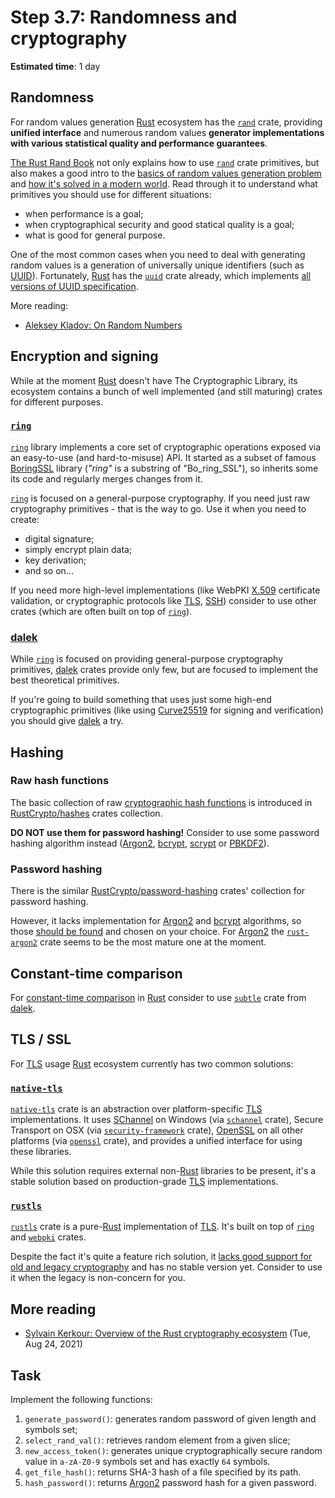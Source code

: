 Step 3.7: Randomness and cryptography
=====================================

__Estimated time__: 1 day




## Randomness

For random values generation [Rust] ecosystem has the [`rand`] crate, providing __unified interface__ and numerous random values __generator implementations with various statistical quality and performance guarantees__.

[The Rust Rand Book] not only explains how to use [`rand`] crate primitives, but also makes a good intro to the [basics of random values generation problem][1] and [how it's solved in a modern world][2]. Read through it to understand what primitives you should use for different situations:
- when performance is a goal;
- when cryptographical security and good statical quality is a goal;
- what is good for general purpose.

One of the most common cases when you need to deal with generating random values is a generation of universally unique identifiers (such as [UUID]). Fortunately, [Rust] has the [`uuid`] crate already, which implements [all versions of UUID specification][3].

More reading:
- [Aleksey Kladov: On Random Numbers][16]




## Encryption and signing

While at the moment [Rust] doesn't have The Cryptographic Library, its ecosystem contains a bunch of well implemented (and still maturing) crates for different purposes.


### [`ring`]

[`ring`] library implements a core set of cryptographic operations exposed via an easy-to-use (and hard-to-misuse) API. It started as a subset of famous [BoringSSL] library (_"ring"_ is a substring of "Bo_ring_SSL"), so inherits some its code and regularly merges changes from it.

[`ring`] is focused on a general-purpose cryptography. If you need just raw cryptography primitives - that is the way to go. Use it when you need to create:
- digital signature;
- simply encrypt plain data;
- key derivation;
- and so on...

If you need more high-level implementations (like WebPKI [X.509] certificate validation, or cryptographic protocols like [TLS], [SSH]) consider to use other crates (which are often built on top of [`ring`]).


### [dalek]

While [`ring`] is focused on providing general-purpose cryptography primitives, [dalek] crates provide only few, but are focused to implement the best theoretical primitives.

If you're going to build something that uses just some high-end cryptographic primitives (like using [Curve25519] for signing and verification) you should give [dalek] a try.




## Hashing


### Raw hash functions

The basic collection of raw [cryptographic hash functions][11] is introduced in [RustCrypto/hashes] crates collection.

__DO NOT use them for password hashing!__ Consider to use some password hashing algorithm instead ([Argon2], [bcrypt], [scrypt] or [PBKDF2]).


### Password hashing

There is the similar [RustCrypto/password-hashing] crates' collection for password hashing.

However, it lacks implementation for [Argon2] and [bcrypt] algorithms, so those [should be found][12] and chosen on your choice. For [Argon2] the [`rust-argon2`] crate seems to be the most mature one at the moment.




## Constant-time comparison

For [constant-time comparison][13] in [Rust] consider to use [`subtle`] crate from [dalek].




## TLS / SSL

For [TLS] usage [Rust] ecosystem currently has two common solutions:


### [`native-tls`]

[`native-tls`] crate is an abstraction over platform-specific [TLS] implementations. It uses [SChannel] on Windows (via [`schannel`] crate), Secure Transport on OSX (via [`security-framework`] crate), [OpenSSL] on all other platforms (via [`openssl`] crate), and provides a unified interface for using these libraries.

While this solution requires external non-[Rust] libraries to be present, it's a stable solution based on production-grade [TLS] implementations.


### [`rustls`]

[`rustls`] crate is a pure-[Rust] implementation of [TLS]. It's built on top of [`ring`] and [`webpki`] crates.

Despite the fact it's quite a feature rich solution, it [lacks good support for old and legacy cryptography][14] and has no stable version yet. Consider to use it when the legacy is non-concern for you.




## More reading

- [Sylvain Kerkour: Overview of the Rust cryptography ecosystem][15] (Tue, Aug 24, 2021)




## Task

Implement the following functions:
1. `generate_password()`: generates random password of given length and symbols set;
2. `select_rand_val()`: retrieves random element from a given slice;
3. `new_access_token()`: generates unique cryptographically secure random value in `a-zA-Z0-9` symbols set and has exactly `64` symbols.
4. `get_file_hash()`: returns SHA-3 hash of a file specified by its path.
5. `hash_password()`: returns [Argon2] password hash for a given password.




[`native-tls`]: https://docs.rs/native-tls
[`openssl`]: https://docs.rs/openssl
[`rand`]: https://docs.rs/rand
[`ring`]: https://docs.rs/ring
[`rust-argon2`]: https://docs.rs/rust-argon2
[`rustls`]: https://docs.rs/rustls
[`schannel`]: https://docs.rs/schannel
[`security-framework`]: https://docs.rs/security-framework
[`subtle`]: https://docs.rs/subtle
[`uuid`]: https://docs.rs/uuid
[`webpki`]: https://docs.rs/webpki
[Argon2]: https://en.wikipedia.org/wiki/Argon2
[bcrypt]: https://en.wikipedia.org/wiki/Bcrypt
[BoringSSL]: https://github.com/google/boringssl
[Curve25519]: https://en.wikipedia.org/wiki/Curve25519
[dalek]: https://dalek.rs
[OpenSSL]: https://en.wikipedia.org/wiki/OpenSSL
[PBKDF2]: https://en.wikipedia.org/wiki/PBKDF2
[Rust]: https://www.rust-lang.org
[RustCrypto/hashes]: https://github.com/RustCrypto/hashes
[RustCrypto/password-hashing]: https://github.com/RustCrypto/password-hashing
[SChannel]: https://en.wikipedia.org/wiki/Security_Support_Provider_Interface
[scrypt]: https://en.wikipedia.org/wiki/Scrypt
[SSH]: https://en.wikipedia.org/wiki/Secure_Shell
[The Rust Rand Book]: https://rust-random.github.io/book
[TLS]: https://en.wikipedia.org/wiki/Transport_Layer_Security
[UUID]: https://en.wikipedia.org/wiki/Universally_unique_identifier
[X.509]: https://en.wikipedia.org/wiki/X.509

[1]: https://rust-random.github.io/book/guide-data.html
[2]: https://rust-random.github.io/book/guide-gen.html
[3]: https://en.wikipedia.org/wiki/Universally_unique_identifier#Versions
[11]: https://en.wikipedia.org/wiki/Cryptographic_hash_function
[12]: https://crates.io/search?q=argon2
[13]: https://codahale.com/a-lesson-in-timing-attacks
[14]: https://docs.rs/rustls/#non-features
[15]: https://kerkour.com/blog/rust-cryptography-ecosystem
[16]: https://matklad.github.io/2023/01/04/on-random-numbers.html 
